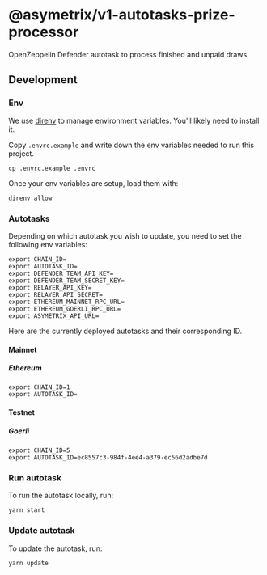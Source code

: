 # @asymetrix/v1-autotasks-prize-processor

OpenZeppelin Defender autotask to process finished and unpaid draws.

## Development

### Env

We use [direnv](https://direnv.net) to manage environment variables. You'll
likely need to install it.

Copy `.envrc.example` and write down the env variables needed to run this
project.

```
cp .envrc.example .envrc
```

Once your env variables are setup, load them with:

```
direnv allow
```

### Autotasks

Depending on which autotask you wish to update, you need to set the following
env variables:

```
export CHAIN_ID=
export AUTOTASK_ID=
export DEFENDER_TEAM_API_KEY=
export DEFENDER_TEAM_SECRET_KEY=
export RELAYER_API_KEY=
export RELAYER_API_SECRET=
export ETHEREUM_MAINNET_RPC_URL=
export ETHEREUM_GOERLI_RPC_URL=
export ASYMETRIX_API_URL=
```

Here are the currently deployed autotasks and their corresponding ID.

#### Mainnet

##### Ethereum

```
export CHAIN_ID=1
export AUTOTASK_ID=
```

#### Testnet

##### Goerli

```
export CHAIN_ID=5
export AUTOTASK_ID=ec8557c3-984f-4ee4-a379-ec56d2adbe7d
```

### Run autotask

To run the autotask locally, run:

```
yarn start
```

### Update autotask

To update the autotask, run:

```
yarn update
```
